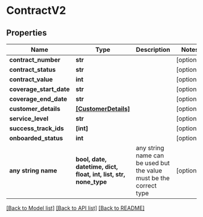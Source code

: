 # ContractV2


## Properties
Name | Type | Description | Notes
------------ | ------------- | ------------- | -------------
**contract_number** | **str** |  | [optional] 
**contract_status** | **str** |  | [optional] 
**contract_value** | **int** |  | [optional] 
**coverage_start_date** | **str** |  | [optional] 
**coverage_end_date** | **str** |  | [optional] 
**customer_details** | [**[CustomerDetails]**](CustomerDetails.md) |  | [optional] 
**service_level** | **str** |  | [optional] 
**success_track_ids** | **[int]** |  | [optional] 
**onboarded_status** | **int** |  | [optional] 
**any string name** | **bool, date, datetime, dict, float, int, list, str, none_type** | any string name can be used but the value must be the correct type | [optional]

[[Back to Model list]](../README.md#documentation-for-models) [[Back to API list]](../README.md#documentation-for-api-endpoints) [[Back to README]](../README.md)


